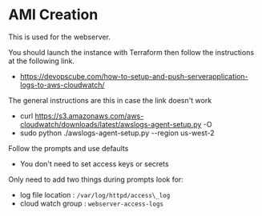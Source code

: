 # AMI Creation
This is used for the webserver.

You should launch the instance with Terraform then follow the instructions at the following link.  
- https://devopscube.com/how-to-setup-and-push-serverapplication-logs-to-aws-cloudwatch/

The general instructions are this in case the link doesn't work
- curl https://s3.amazonaws.com/aws-cloudwatch/downloads/latest/awslogs-agent-setup.py -O
- sudo python ./awslogs-agent-setup.py --region us-west-2

Follow the prompts and use defaults  
- You don't need to set access keys or secrets

Only need to add two things during prompts look for:  
- log file location : `/var/log/httpd/access\_log`  
- cloud watch group : `webserver-access-logs`  
